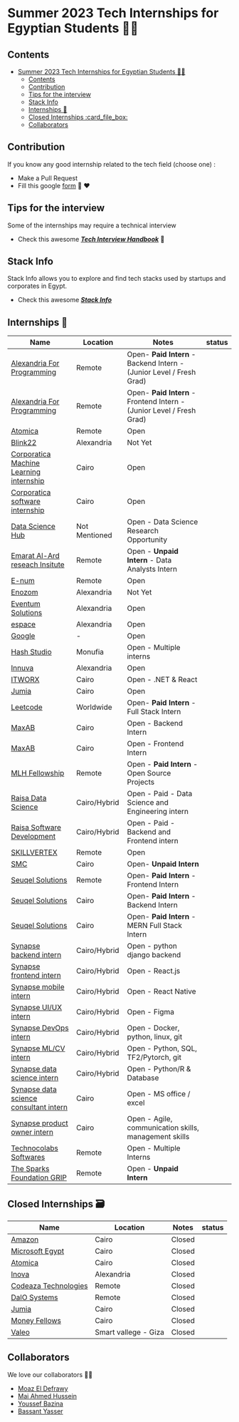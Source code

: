# Summer 2023 Tech Internships for Egyptian Students 👩‍💻

## Contents
- [Summer 2023 Tech Internships for Egyptian Students 👩‍💻](#summer-2023-tech-internships-for-egyptian-students-)
  - [Contents](#contents)
  - [Contribution](#contribution)
  - [Tips for the interview](#tips-for-the-interview)
  - [Stack Info](#stack-info)
  - [Internships :necktie:](#internships-necktie)
  - [Closed Internships :card\_file\_box:](#closed-internships-card_file_box)
  - [Collaborators](#collaborators)
## Contribution
If you know any good internship related to the tech field (choose one) :
- Make a Pull Request
- Fill this google [form](https://docs.google.com/forms/d/e/1FAIpQLSf5ZYrhhYziWFQChdfxU_UWYacAHRsCuYpixuqhJ4pL_7RF-w/viewform?usp=sf_link) 🤗 ❤️

## Tips for the interview
Some of the internships may require a technical interview

- Check this awesome [***Tech Interview Handbook***](https://github.com/yangshun/tech-interview-handbook) 📖


## Stack Info
Stack Info allows you to explore and find tech stacks used by startups and corporates in Egypt.

- Check this awesome [***Stack Info***](http://www.stackinfo.me/)


## Internships :necktie:

| Name  |  Location |  Notes | status |
|---|---|-------------|--|
|[Alexandria For Programming](https://wuzzuf.net/internship/mMfiM2JMG3O1-Node-JS-Developer---internship---remotely-Alexandria-For-Programming-Alexandria-Egypt?o=21&l=sp&t=sj&a=internship%7Csearch-v3%7Cnavbl&s=31562264) | Remote | Open- <b>Paid Intern</b> -Backend Intern - (Junior Level / Fresh Grad)|
|[Alexandria For Programming](https://wuzzuf.net/internship/mxwed72WT420-React-JS-Developer---Internship-Remotely-Alexandria-For-Programming-Alexandria-Egypt?o=22&l=sp&t=sj&a=internship%7Csearch-v3%7Cnavbl&s=31562264) | Remote | Open- <b>Paid Intern</b> -Frontend Intern - (Junior Level / Fresh Grad)|
|[Atomica](https://careers.atomica.ai/job/c-software-engineer-internship/) | Remote | Open |
|[Blink22](https://blink22.com/) | Alexandria | Not Yet |
|[Corporatica Machine Learning internship](https://www.linkedin.com/posts/corporatica_corporatica-machineabrlearningabrinterns-activity-7016730755129073664-nYZE?utm_source=share&utm_medium=member_desktop) | Cairo | Open |
|[Corporatica software internship](https://www.linkedin.com/posts/corporatica_corporatica-softwareabrdeveloperabrintern-activity-6907334151385567232-Up48/?fbclid=IwAR08pSXicd_N6pfsB-8bCzBLOX_YUqBoRu7qNtZ4n5HioYS9XtUaITR9YkM) | Cairo |Open|
|[Data Science Hub](https://docs.google.com/forms/d/e/1FAIpQLSewvsV_blQdHIbFuRMWnrxCeyROolzEQ-mpOsmlwK9SFmCi5Q/viewform?fbzx=3768006386583190091) | Not Mentioned | Open - Data Science Research Opportunity |
|[Emarat Al-Ard reseach Insitute](https://docs.google.com/forms/d/e/1FAIpQLSf7baCk2wffDEohoQDo41zGTCRMAZloUuH0g-bVtwlxJYdATA/viewform) | Remote | Open - <b>Unpaid Intern</b> - Data Analysts Intern |
|[E-num](https://www.linkedin.com/posts/hassanel-seoudy_hiring-activity-6938900459000602624--6ew/?utm_source=linkedin_share&utm_medium=ios_app&fbclid=IwAR23uapqZdAM2tKNz0gpKKV-2ahTbF4wA7TGCpWDIu3LV8x3Oq4vaMi52K0) | Remote | Open |
|[Enozom](https://www.enozom.com/) | Alexandria | Not Yet |
| [Eventum Solutions](https://odoo.eventumsolutions.com/jobs/detail/software-summer-internship-473) | Alexandria | Open |
|[espace](https://espace.com.eg/blog/announcing-espace-2023-internship-program/) | Alexandria | Open |
|[Google](https://careers.google.com/jobs/results/?category=DATA_CENTER_OPERATIONS&category=DEVELOPER_RELATIONS&category=HARDWARE_ENGINEERING&category=INFORMATION_TECHNOLOGY&category=MANUFACTURING_SUPPLY_CHAIN&category=NETWORK_ENGINEERING&category=PRODUCT_MANAGEMENT&category=PROGRAM_MANAGEMENT&category=SOFTWARE_ENGINEERING&category=TECHNICAL_INFRASTRUCTURE_ENGINEERING&category=TECHNICAL_SOLUTIONS&category=TECHNICAL_WRITING&category=USER_EXPERIENCE&employment_type=INTERN&jex=ENTRY_LEVEL)| - | Open
|[Hash Studio](https://docs.google.com/forms/d/e/1FAIpQLSf6j83-hFvMfVBGBmPWMQ7bs_e8Y27ixP83DHfoA_OWUNeP6g/viewform?fbclid=IwAR0TdUiZdxuVlN-CvV3Rzm1YI8G_-e0JZLFwCNoZ33pbJGgKT5B2subQEZ8) | Monufia  | Open - Multiple interns |
|[Innuva](https://www.linkedin.com/posts/innuva_innuva-innuvians-university-activity-7062005481417957376-flR2?utm_source=share&utm_medium=member_android) | Alexandria | Open |
|[ITWORX](https://lde.tbe.taleo.net/lde02/ats/careers/v2/viewRequisition?org=ITWO&cws=47&rid=1874) | Cairo | Open - .NET & React |
|[Jumia](https://boards.eu.greenhouse.io/jumia/jobs/4136290101?gh_src=9e802862teu)|Cairo|Open|
|[Leetcode](https://www.cognitoforms.com/LeetCodeLLC/FullStackEngineerIntern)| Worldwide | Open- <b>Paid Intern</b> - Full Stack Intern |
|[MaxAB](https://careers.maxab.io/p/fe62b37ca71d-edge-internship-program-backend-development) | Cairo | Open - Backend Intern |
|[MaxAB](https://careers.maxab.io/p/70bc6e9293a8-edge-internship-program-frontend-development) | Cairo | Open - Frontend Intern |
|[MLH Fellowship](https://fellowship.mlh.io/) | Remote | Open - <b> Paid Intern </b> - Open Source Projects |
|[Raisa Data Science](https://raisaegypt.recruitee.com/o/2023-internship-data-science-and-engineering) | Cairo/Hybrid | Open - Paid - Data Science and Engineering intern |
|[Raisa Software Development](https://raisaegypt.recruitee.com/o/2023-internship-software-development) | Cairo/Hybrid | Open - Paid - Backend and Frontend intern |
|[SKILLVERTEX](https://docs.google.com/forms/d/e/1FAIpQLSfH1Oqah1TuBRR5_3vaN94vzKe6fDsXwqUo0m76ZAnkY3nX_A/viewform) | Remote | Open |
|[SMC](https://docs.google.com/forms/d/e/1FAIpQLScxB95pTrMZzc2wH7BSS76n3gGKvIYglbcLv-EC2v7koW5Wfg/viewform)| Cairo | Open- <b>Unpaid Intern</b> |
|[Seuqel Solutions](https://wuzzuf.net/internship/IqkUjm26ktyu-Front-End-Developer---InternshipRemote-Seuqel-Solutions-Cairo-Egypt?o=5&l=sp&t=sj&a=internship%7Csearch-v3%7Cnavbl&s=31562264) | Remote | Open- <b>Paid Intern</b> -Frontend Intern |
|[Seuqel Solutions](https://wuzzuf.net/internship/jKuGfqbQLV8X-Node-JS---Backend-Developer-Internship-Seuqel-Solutions-Cairo-Egypt?l=dbp&t=rj&o=1&a=S1%7CC%7CM%7CV2)| Cairo | Open- <b>Paid Intern</b> -Backend Intern |
|[Seuqel Solutions](https://wuzzuf.net/internship/zhrsQuiWUeuB-MERN-Full-Stack-Developer-Internship-Seuqel-Solutions-Cairo-Egypt?o=11&l=sp&t=sj&a=internship%7Csearch-v3%7Cnavbl&s=31562264)| Cairo | Open- <b>Paid Intern</b> -MERN Full Stack Intern |
|[Synapse backend intern](https://synapseanalytics.recruitee.com/o/backend-engineering-internship)| Cairo/Hybrid | Open - python django backend |
|[Synapse frontend intern](https://synapseanalytics.recruitee.com/o/frontend-engineering-internship-cairo)| Cairo/Hybrid | Open - React.js |
|[Synapse mobile intern](https://synapseanalytics.recruitee.com/o/react-native-mobile-development-internship)| Cairo/Hybrid | Open - React Native |
|[Synapse UI/UX intern](https://synapseanalytics.recruitee.com/o/ui-ux-internship)| Cairo/Hybrid | Open - Figma |
|[Synapse DevOps intern](https://synapseanalytics.recruitee.com/o/devops-engineering-internship)| Cairo/Hybrid | Open - Docker, python, linux, git |
|[Synapse ML/CV intern](https://synapseanalytics.recruitee.com/o/machine-learning-engineering-internship-computer-vision)| Cairo/Hybrid | Open - Python, SQL, TF2/Pytorch, git|
|[Synapse data science intern](https://synapseanalytics.recruitee.com/o/data-science-internship)| Cairo/Hybrid | Open - Python/R & Database |
|[Synapse data science consultant intern](https://synapseanalytics.recruitee.com/o/data-science-consultant-internship)| Cairo | Open - MS office / excel |
|[Synapse product owner intern](https://synapseanalytics.recruitee.com/o/product-owner-internship)| Cairo | Open - Agile, communication skills, management skills|
|[Technocolabs Softwares](https://docs.google.com/forms/d/e/1FAIpQLSdytYOR6tWfpVBVMb6HhkvPyqPqoDfRFh40fT4y7uosLsk5NA/viewform) | Remote | Open - Multiple Interns |
|[The Sparks Foundation GRIP](https://internship.thesparksfoundation.info/#steps-to-apply) | Remote | Open - <b>Unpaid Intern</b> |

## Closed Internships :card_file_box:

| Name  |  Location |  Notes | status |
|---|---|-------------|--|
|[Amazon](https://www.amazon.jobs/en/jobs/2273947/2023-software-dev-engineer-internship)| Cairo | Closed |
|[Microsoft Egypt](https://survey.alchemer.com/s3/7158711/Microsoft-Egypt-Development-Center-Summer-Engineering-Program-2023) | Cairo | Closed |
|[Atomica](https://wuzzuf.net/internship/Ur90gZRLo4PS-C-Software-Engineering-Intern-Atomica-Cairo-Egypt)| Cairo | Closed | 
|[Inova](https://inovaeg.com/jobs/) | Alexandria | Closed |
|[Codeaza Technologies](https://www.linkedin.com/feed/update/urn:li:activity:6941731943004672001/) | Remote | Closed |
|[DalO Systems](https://angel.co/company/dalosystems/jobs/1047126-junior-software-engineer-backend-intern) | Remote | Closed |
|[Jumia](https://boards.eu.greenhouse.io/jumia/jobs/4136290101?gh_src=9e802862teu) | Cairo | Closed |
|[Money Fellows](https://www.linkedin.com/company/moneyfellows/jobs/) | Cairo | Closed |
|[Valeo](https://docs.google.com/forms/d/e/1FAIpQLSfZ4iNEIbvefAYviDC0jRizI_LnTgIO-Ii-eiVwc9IWk6-M2g/viewform) | Smart vallege - Giza | Closed |
## Collaborators
We love our collaborators 💜💜

* [Moaz El Defrawy](https://github.com/moaz-eldefrawy)
* [Mai Ahmed Hussein](https://github.com/MaiAhmedHussein)
* [Youssef Bazina](https://github.com/Bazina)
* [Bassant Yasser](https://github.com/Bassantyasser043)


